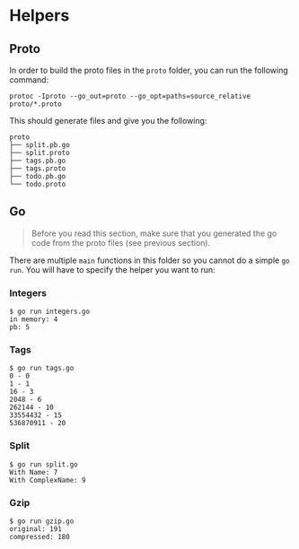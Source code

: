 # Helpers

## Proto

In order to build the proto files in the `proto` folder, you can run the following command:

```shell
protoc -Iproto --go_out=proto --go_opt=paths=source_relative proto/*.proto
```

This should generate files and give you the following:

```shell
proto
├── split.pb.go
├── split.proto
├── tags.pb.go
├── tags.proto
├── todo.pb.go
└── todo.proto
```

## Go

> Before you read this section, make sure that you generated the go code from the proto files (see previous section).

There are multiple `main` functions in this folder so you cannot do a simple `go run`. You will have to specify the helper you want to run:

### Integers

```shell
$ go run integers.go
in memory: 4
pb: 5
```

### Tags

```shell
$ go run tags.go
0 - 0
1 - 1
16 - 3
2048 - 6
262144 - 10
33554432 - 15
536870911 - 20
```

### Split

```shell
$ go run split.go
With Name: 7
With ComplexName: 9
```

### Gzip

```shell
$ go run gzip.go
original: 191
compressed: 180
```